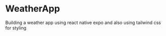 # WeatherApp
Building a weather app using react native expo and also using tailwind css for styling 
